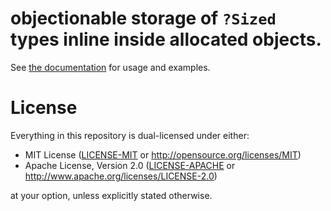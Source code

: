 # objectionable storage of `?Sized` types inline inside allocated objects.

See [the documentation](https://docs.rs/objectionable) for usage and examples.

# License

Everything in this repository is dual-licensed under either: 

* MIT License ([LICENSE-MIT](LICENSE-MIT) or <http://opensource.org/licenses/MIT>)
* Apache License, Version 2.0 ([LICENSE-APACHE](LICENSE-APACHE) or <http://www.apache.org/licenses/LICENSE-2.0>)

at your option, unless explicitly stated otherwise.
